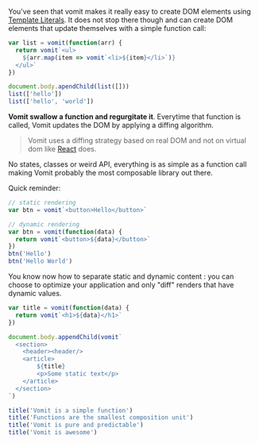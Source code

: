You've seen that vomit makes it really easy to create DOM elements using [Template Literals](/docs/basics/template-literals.md). It does not stop there
though and can create DOM elements that update themselves with a simple function call:

```js
var list = vomit(function(arr) {
  return vomit`<ul>
    ${arr.map(item => vomit`<li>${item}</li>`)}
  </ul>`
})

document.body.apendChild(list([]))
list(['hello'])
list(['hello', 'world'])
```
**Vomit swallow a function and regurgitate it**. Everytime that function is called, Vomit updates the DOM by applying
a diffing algorithm.

  > Vomit uses a diffing strategy based on real DOM and not on virtual dom like [React](https://facebook.github.io/react/) does.

No states, classes or weird API, everything is as simple as a function call making Vomit probably the most composable library out there.

Quick reminder:

```js
// static rendering
var btn = vomit`<button>Hello</button>`

// dynamic rendering
var btn = vomit(function(data) {
  return vomit`<button>${data}</button>`
})
btn('Hello')
btn('Hello World')
```

You know now how to separate static and dynamic content : you can choose to optimize your application and only "diff" renders that have dynamic values.

```js
var title = vomit(function(data) {
  return vomit`<h1>${data}</h1>`
})

document.body.appendChild(vomit`
  <section>
    <header><header/>
    <article>
        ${title}
        <p>Some static text</p>
    </article>
  </section>
`)

title('Vomit is a simple function')
title('Functions are the smallest composition unit')
title('Vomit is pure and predictable')
title('Vomit is awesome')
```
